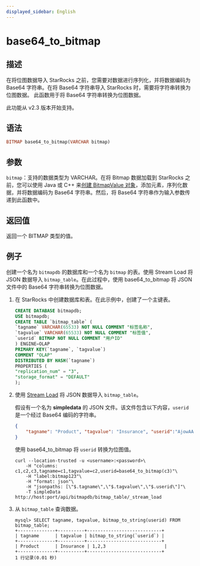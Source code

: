 ```yaml
---
displayed_sidebar: English
---
```


# base64_to_bitmap

## 描述

在将位图数据导入 StarRocks 之前，您需要对数据进行序列化，并将数据编码为 Base64 字符串。在将 Base64 字符串导入 StarRocks 时，需要将字符串转换为位图数据。
此函数用于将 Base64 字符串转换为位图数据。

此功能从 v2.3 版本开始支持。

## 语法

```Haskell
BITMAP base64_to_bitmap(VARCHAR bitmap)
```

## 参数

`bitmap`：支持的数据类型为 VARCHAR。在将 Bitmap 数据加载到 StarRocks 之前，您可以使用 Java 或 C++ 来[创建 BitmapValue 对象](https://github.com/StarRocks/starrocks/blob/main/fe/plugin-common/src/test/java/com/starrocks/types/BitmapValueTest.java)，添加元素，序列化数据，并将数据编码为 Base64 字符串。然后，将 Base64 字符串作为输入参数传递到此函数中。

## 返回值

返回一个 BITMAP 类型的值。

## 例子

创建一个名为 `bitmapdb` 的数据库和一个名为 `bitmap` 的表。使用 Stream Load 将 JSON 数据导入 `bitmap_table`。在此过程中，使用 base64_to_bitmap 将 JSON 文件中的 Base64 字符串转换为位图数据。

1. 在 StarRocks 中创建数据库和表。在此示例中，创建了一个主键表。

    ```SQL
    CREATE DATABASE bitmapdb;
    USE bitmapdb;
    CREATE TABLE `bitmap_table` (
    `tagname` VARCHAR(65533) NOT NULL COMMENT "标签名称",
    `tagvalue` VARCHAR(65533) NOT NULL COMMENT "标签值",
    `userid` BITMAP NOT NULL COMMENT "用户ID"
    ) ENGINE=OLAP
    PRIMARY KEY(`tagname`, `tagvalue`)
    COMMENT "OLAP"
    DISTRIBUTED BY HASH(`tagname`)
    PROPERTIES (
    "replication_num" = "3",
    "storage_format" = "DEFAULT"
    );
    ```

2. 使用 [Stream Load](../../../sql-reference/sql-statements/data-manipulation/STREAM_LOAD.md) 将 JSON 数据导入 `bitmap_table`。

    假设有一个名为 **simpledata** 的 JSON 文件。该文件包含以下内容，`userid` 是一个经过 Base64 编码的字符串。

    ```JSON
    {
        "tagname": "Product", "tagvalue": "Insurance", "userid":"AjowAAABAAAAAAACABAAAAABAAIAAwA="
    }
    ```

    使用 base64_to_bitmap 将 `userid` 转换为位图值。

    ```Plain
    curl --location-trusted -u <username>:<password>\
        -H "columns: c1,c2,c3,tagname=c1,tagvalue=c2,userid=base64_to_bitmap(c3)"\
        -H "label:bitmap123"\
        -H "format: json"\
        -H "jsonpaths: [\"$.tagname\",\"$.tagvalue\",\"$.userid\"]"\
        -T simpleData http://host:port/api/bitmapdb/bitmap_table/_stream_load
    ```

3. 从 `bitmap_table` 查询数据。

    ```Plaintext
    mysql> SELECT tagname, tagvalue, bitmap_to_string(userid) FROM bitmap_table;
    +--------------+----------+----------------------------+
    | tagname      | tagvalue | bitmap_to_string(`userid`) |
    +--------------+----------+----------------------------+
    | Product      | Insurance | 1,2,3                      |
    +--------------+----------+----------------------------+
    1 行记录(0.01 秒)
    ```
